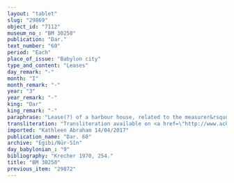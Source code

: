 ```yaml
---
layout: "tablet"
slug: "29869"
object_id: "7112"
museum_no_: "BM 30250"
publication: "Dar."
text_number: "60"
period: "Each"
place_of_issue: "Babylon city"
type_and_content: "Leases"
day_remark: "-"
month: "I"
month_remark: "-"
year: "3"
year_remark: "-"
king: "Dar"
king_remark: "-"
paraphrase: "Lease(?) of a harbour house, related to the measurer&rsquo;s prebend(?)<br /> <strong>A</strong> in agreement with his brothers gives (<em>nadānu</em>) to <strong>B </strong>the harbour house (<em>bīt kāri</em>) that is situated next to <strong>B</strong>&rsquo;s house against the payment of 4 liters of bread (<em>akalu</em>). The reason for this transfer is <em>ana mādidi</em> &ldquo;for (<em>performing</em> <em>the office of</em>) the measurer&rdquo;. Names of 2 witnesses and the scribe.<br /> &nbsp;<br /> <strong>A </strong>= Marduk-nāṣir-apli/Itti-Marduk-balāṭu//Egibi; <strong>B </strong>= Bēl-uballiṭ/Nab&ucirc;-ēṭir-nap&scaron;āti//Atkuppu"
transliteration: "Transliteration available on <a href=\"http://www.achemenet.com/en/item/?/textual-sources/texts-by-regions/babylonia/babylon/1653712\" target=\"_blank\">Achemenet</a>"
imported: "Kathleen Abraham 14/04/2017"
publication_name: "Dar. 60"
archive: "Egibi/Nūr-Sîn"
day_babylonian_: "9"
bibliography: "Krecher 1970, 254."
title: "BM 30250"
previous_item: "29872"
---
```

